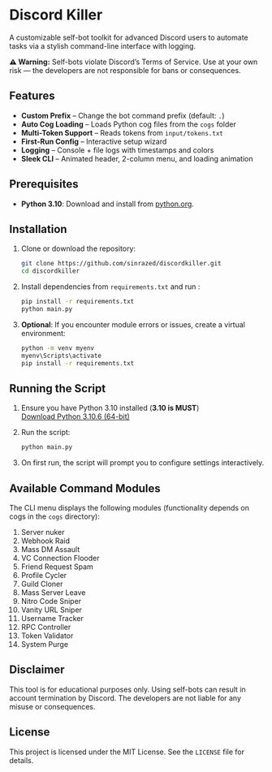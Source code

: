 # Discord Killer

A customizable self-bot toolkit for advanced Discord users to automate tasks via a stylish command-line interface with logging.  

**⚠️ Warning:** Self-bots violate Discord’s Terms of Service. Use at your own risk — the developers are not responsible for bans or consequences.  

## Features  
- **Custom Prefix** – Change the bot command prefix (default: `.`)  
- **Auto Cog Loading** – Loads Python cog files from the `cogs` folder  
- **Multi-Token Support** – Reads tokens from `input/tokens.txt`  
- **First-Run Config** – Interactive setup wizard  
- **Logging** – Console + file logs with timestamps and colors  
- **Sleek CLI** – Animated header, 2-column menu, and loading animation  


## Prerequisites

- **Python 3.10**: Download and install from [python.org](https://www.python.org/downloads/release/python-310/).

## Installation

1. Clone or download the repository:
   ```bash
   git clone https://github.com/sinrazed/discordkiller.git
   cd discordkiller
   ```

2. Install dependencies from `requirements.txt` and run :
   ```bash
   pip install -r requirements.txt
   python main.py
   ```

3. **Optional**: If you encounter module errors or issues, create a virtual environment:
   ```bash
   python -m venv myenv
   myenv\Scripts\activate  
   pip install -r requirements.txt
   ```

## Running the Script

1. Ensure you have Python 3.10 installed (**3.10 is MUST**)  
   [Download Python 3.10.6 (64-bit)](https://www.python.org/ftp/python/3.10.6/python-3.10.6-amd64.exe)

2. Run the script:
   ```bash
   python main.py
   ```
3. On first run, the script will prompt you to configure settings interactively.


## Available Command Modules

The CLI menu displays the following modules (functionality depends on cogs in the `cogs` directory):

1. Server nuker
2. Webhook Raid
3. Mass DM Assault
4. VC Connection Flooder
5. Friend Request Spam
6. Profile Cycler
7. Guild Cloner
8. Mass Server Leave
9. Nitro Code Sniper
10. Vanity URL Sniper
11. Username Tracker
12. RPC Controller
13. Token Validator
14. System Purge


## Disclaimer

This tool is for educational purposes only. Using self-bots can result in account termination by Discord. The developers are not liable for any misuse or consequences.

## License

This project is licensed under the MIT License. See the `LICENSE` file for details.
